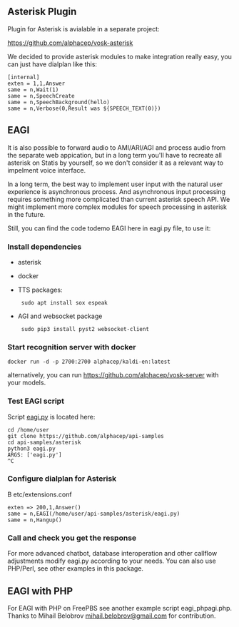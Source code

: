 ## Asterisk Plugin

Plugin for Asterisk is avialable in a separate project:

https://github.com/alphacep/vosk-asterisk

We decided to provide asterisk modules to make integration really easy,
you can just have dialplan like this:

```
[internal]
exten = 1,1,Answer
same = n,Wait(1)
same = n,SpeechCreate
same = n,SpeechBackground(hello)
same = n,Verbose(0,Result was ${SPEECH_TEXT(0)})
```

## EAGI

It is also possible to forward audio to AMI/ARI/AGI and process audio
from the separate web appication, but in a long term you'll have to
recreate all asterisk on Statis by yourself, so we don't consider
it as a relevant way to impelment voice interface.

In a long term, the best way to implement user input with the natural user
experience is asynchronous process. And asynchronous input processing
requires something more complicated than current asterisk speech API. We
might implement more complex modules for speech  processing in asterisk
in the future.

Still, you can find the code todemo EAGI here in eagi.py file, to use it:

### Install dependencies

 - asterisk
 - docker
 - TTS packages:

        sudo apt install sox espeak

 - AGI and websocket package

        sudo pip3 install pyst2 websocket-client

### Start recognition server with docker

```
docker run -d -p 2700:2700 alphacep/kaldi-en:latest
```

alternatively, you can run https://github.com/alphacep/vosk-server with your models.

### Test EAGI script

Script [eagi.py](https://github.com/alphacep/api-samples/blob/master/asterisk/eagi.py) is located here:

```
cd /home/user
git clone https://github.com/alphacep/api-samples
cd api-samples/asterisk
python3 eagi.py
ARGS: ['eagi.py']
^C
```

### Configure dialplan for Asterisk

В etc/extensions.conf

```
exten => 200,1,Answer()
same = n,EAGI(/home/user/api-samples/asterisk/eagi.py)
same = n,Hangup()
```

### Call and check you get the response

For more advanced chatbot, database interoperation and other callflow
adjustments modify eagi.py according to your needs. You can also use
PHP/Perl, see other examples in this package.


## EAGI with PHP

For EAGI with PHP on FreePBS see another example script eagi_phpagi.php.
Thanks to Mihail Belobrov <mihail.belobrov@gmail.com> for contribution.
